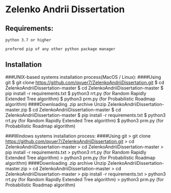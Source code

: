 # Zelenko Andrii Dissertation

## Requirements:
`python 3.7 or higher`

 `prefered pip of any other python package manager`


## Installation
###UNIX-based systems installation process(MacOS / Linux): 
####Using git
    $ git clone https://github.com/qvuer7/ZelenkoAndriiDissertation.git
    $ cd ZelenkoAndriiDissertation-master
    $ cd ZelenkoAndriiDissertation-master
    $ pip install -r requirements.txt
    $ python3 rrt.py (for Random Rapidly Extended Tree algorithm)
    $ python3 prm.py (for Probabilistic Roadmap algorithm)
####Downloading .zip archive
    Unzip ZelenkoAndriiDissertation-master.zip
    $ cd ZelenkoAndriiDissertation-master
    $ cd ZelenkoAndriiDissertation-master
    $ pip install -r requirements.txt
    $ python3 rrt.py (for Random Rapidly Extended Tree algorithm)
    $ python3 prm.py (for Probabilistic Roadmap algorithm)
    
###Windows systems installation process: 
####Using git
    > git clone https://github.com/qvuer7/ZelenkoAndriiDissertation.git
    > cd ZelenkoAndriiDissertation-master
    > cd ZelenkoAndriiDissertation-master
    > pip install -r requirements.txt
    > python3 rrt.py (for Random Rapidly Extended Tree algorithm)
    > python3 prm.py (for Probabilistic Roadmap algorithm)
####Downloading .zip archive
    Unzip ZelenkoAndriiDissertation-master.zip
    > cd ZelenkoAndriiDissertation-master
    > cd ZelenkoAndriiDissertation-master
    > pip install -r requirements.txt
    > python3 rrt.py (for Random Rapidly Extended Tree algorithm)
    > python3 prm.py (for Probabilistic Roadmap algorithm)


